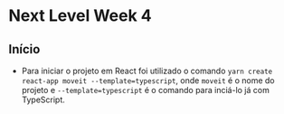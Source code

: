 # Next Level Week 4

## Início

- Para iniciar o projeto em React foi utilizado o comando `yarn create react-app moveit --template=typescript`, onde `moveit` é o nome do projeto e `--template=typescript` é o comando para inciá-lo já com TypeScript. 
